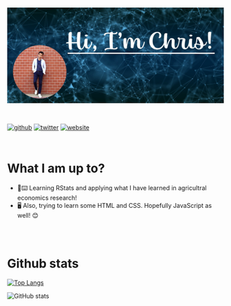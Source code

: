 


![A graduate student focusing on agricultural economics and development.](https://github.com/chris-allones/chris-allones/blob/main/photo/banner-1.jpg)

<br>

[<img src='https://cdn.jsdelivr.net/npm/simple-icons@3.0.1/icons/github.svg' alt='github' height='40'>](https://github.com/chris-allones)
[<img src='https://cdn.jsdelivr.net/npm/simple-icons@3.0.1/icons/twitter.svg' alt='twitter' height='40'>](https://twitter.com/Topenomics)
[<img src='https://cdn.jsdelivr.net/npm/simple-icons@3.0.1/icons/icloud.svg' alt='website' height='40'>](chrisllones.me)

<br>

# What I am up to?

- 💾⌨️ Learning RStats and applying what I have learned in agricultral economics research!
- 🖥️ Also, trying to learn some HTML and CSS. Hopefully JavaScript as well! 😊

<br>
<br>

# Github stats

[![Top Langs](https://github-readme-stats.vercel.app/api/top-langs/?username=chris-allones)](https://github.com/anuraghazra/github-readme-stats)

![GitHub stats](https://github-readme-stats.vercel.app/api?username=chris-allones&show_icons=true)  

